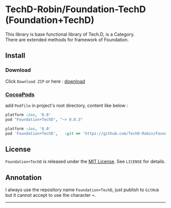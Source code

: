 
# TechD-Robin/Foundation-TechD (Foundation+TechD)

This library is base functional library of Tech.D, is a Category. <br>
There are extended methods for framework of Foundation. 


## Install

### Download

Click `Download ZIP` or here : [download][downloadLink]


### [CocoaPods][cocoaPodsLink]

add `Podfile` in project's root directory, content like below : 

```ruby
platform :ios, '8.0'
pod "Foundation+TechD", "~> 0.0.3"

```

```ruby
platform :ios, '8.0'
pod 'Foundation+TechD',   :git => 'https://github.com/TechD-Robin/Foundation-TechD.git',    :branch => 'master'
```


## License

`Foundation+TechD` is released under the [MIT License][mitLink]. See `LICENSE` for details.


## Annotation
I always use the repository name `Foundation+TechD`, just publish to `GitHub` but it cannot accept to use the character `+`.

----
[downloadLink]:https://github.com/TechD-Robin/Foundation-TechD/archive/master.zip
[cocoaPodsLink]:https://cocoapods.org/
[mitLink]:http://opensource.org/licenses/MIT
